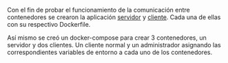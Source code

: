 Con el fin de probar el funcionamiento de la comunicación entre contenedores se crearon la aplicación [servidor](./servidor) y [cliente](./cliente). Cada una de ellas con su respectivo Dockerfile.

Así mismo se creó un docker-compose para crear 3 contenedores, un servidor y dos clientes. Un cliente normal y un administrador asignando las correspondientes variables de entorno a cada uno de los contenedores. 

